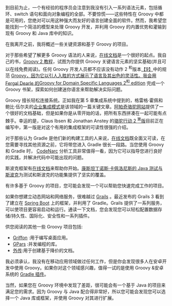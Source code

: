 到目前为止，一个有经验的程序员会注意到我没有引入一系列语法元素，包括循环、switch 语句和面向对象编程的全部。不要惊慌——这些特性在 Groovy 中都是可用的，您绝对可以用这种强大而友好的语言创建全面的软件。然而，我希望您能找到一个简洁的模型来处理 Groovy 开发，并利用 Groovy 的内置优势和灌输到现有 Groovy 和 Java 库中的知识。

在我离开之前，我将概述一些关键资源和基于 Groovy 的项目。

对于那些希望了解更多 Groovy 语法的人来说，[在线文档](http://camel.apache.org/ftp)是一个很好的起点。我自己的书，[Groovy 2 教程](http://0.0.0.0:8161/admin/)，试图为你提供 Groovy 关键语言元素的坚实基础(并且可以在线免费阅读)。任何 Groovy 开发人员都不应该没有动作 2 <sup class="calibre39">和</sup>版本[【9】](8.html#_ftn9)中的规范 [Groovy，因为它以引人入胜的方式展示了语言及其出色的灵活性。我会用 Fergal Dearle 的](http://camel.apache.org/file.html)[Groovy for Domain Specific Languages 2<sup class="calibre39">和</sup> edition](http://docs.groovy-lang.org/latest/html/gapi/groovy/sql/Sql.html) 完成一个 Groovy 书架，探索如何创建迷你语言来帮助解决实际问题。

Groovy 擅长轻松连接系统。正如我在第 5 章集成系统中提到的，格雷格·霍佩和鲍比·伍尔夫的[企业集成模式](http://www.enterpriseintegrationpatterns.com/)是该领域的一篇关键文章。[阿帕奇骆驼网站](http://camel.apache.org/manual.html)提供了一个很好的文档基础，但是如果你是从零开始的话，把所有东西拼凑在一起可能有点棘手。幸运的是，Claus Ibsen 和 Jonathan Anstey 的[骆驼行动 2 <sup class="calibre39">第</sup>版](https://www.manning.com/books/camel-in-action-second-edition)目前正在编写中，第一版是对这个有用的集成框架的可读性很强的介绍。

对于那些认为 Gradle 是他们新的构建工具的人来说，[在线文档](http://projects.spring.io/spring-boot/)既全面又可读，在您需要寻找其他资源之前，它将带您进入 Gradle 很长一段路。当您使用 Groovy 和 Gradle 时， [CodeNarc](http://www.oracle.com/technetwork/articles/java/ma14-java-se-8-streams-2177646.html) 分析工具非常值得一看，因为它可以指导您进行良好的实践，并解决代码中可能出现的问题。

斯波克框架有[在线文档](http://camel.apache.org/simple.html)来帮助你开始。[康斯坦丁诺斯·卡佩洛尼斯的 Java 测试与斯波克](http://camel.apache.org/bindy.html)为测试和斯波克的功能集提供了坚实的覆盖。

有许多基于 Groovy 的项目，您可能会发现一个可以帮助您快速完成工作的项目。

如果你想建立动态网站和网络服务，很难越过 [Grails](https://commons.apache.org/proper/commons-csv/archives/1.2/apidocs/org/apache/commons/csv/CSVFormat.html) 。最近发布的 Grails 3 看到了建立在 [Spring Boot](http://www.enterpriseintegrationpatterns.com/patterns/messaging/MessageChannel.html) 上的框架，并利用了 Gradle。Grails 提供了一系列服务，可以使项目更容易启动和运行。通读一下文档，您会发现您可以轻松配置数据存储/持久性、国际化、安全性和一系列插件。

供您阅读的其他一些 Groovy 项目包括:

*   [Griffon](https://docs.oracle.com/javase/8/docs/api/java/util/stream/Stream.html) :用于编写桌面应用。
*   [GPars](http://gradle.org/) :并发编程的库。
*   [外传](http://kobo.github.io/gaiden/):用于创建基于降价的文档。

我必须承认，我没有在移动应用领域做过任何工作，但是你会发现很多人在安卓开发中使用 Groovy。如果你对这个领域感兴趣，值得一试的是使用 Groovy &安卓系统的 [Gradle 插件](https://github.com/groovy/groovy-android-gradle-plugin)。

当然，如果您在 Groovy 环境中发现了差距，很可能会有一个基于 Java 的项目来满足您的需求。因为 Groovy 与 Java 配合得非常好，所以您可能会发现您可以选择一个 Java 库或框架，并使用 Groovy 对其进行扩展。